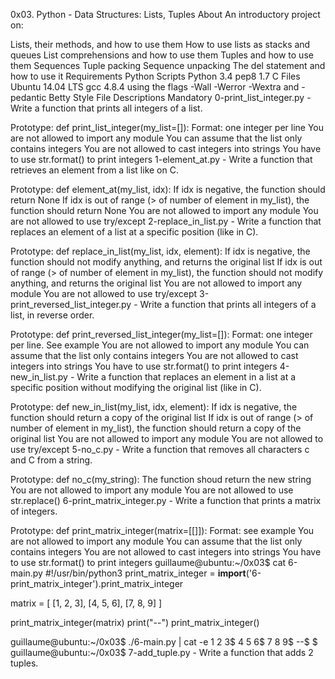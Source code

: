 0x03. Python - Data Structures: Lists, Tuples
About
An introductory project on:

Lists, their methods, and how to use them
How to use lists as stacks and queues
List comprehensions and how to use them
Tuples and how to use them
Sequences
Tuple packing
Sequence unpacking
The del statement and how to use it
Requirements
Python Scripts
Python 3.4
pep8 1.7
C Files
Ubuntu 14.04 LTS
gcc 4.8.4 using the flags -Wall -Werror -Wextra and -pedantic
Betty Style
File Descriptions
Mandatory
0-print_list_integer.py - Write a function that prints all integers of a list.

Prototype: def print_list_integer(my_list=[]):
Format: one integer per line
You are not allowed to import any module
You can assume that the list only contains integers
You are not allowed to cast integers into strings
You have to use str.format() to print integers
1-element_at.py - Write a function that retrieves an element from a list like on C.

Prototype: def element_at(my_list, idx):
If idx is negative, the function should return None
If idx is out of range (> of number of element in my_list), the function should return None
You are not allowed to import any module
You are not allowed to use try/except
2-replace_in_list.py - Write a function that replaces an element of a list at a specific position (like in C).

Prototype: def replace_in_list(my_list, idx, element):
If idx is negative, the function should not modify anything, and returns the original list
If idx is out of range (> of number of element in my_list), the function should not modify anything, and returns the original list
You are not allowed to import any module
You are not allowed to use try/except
3-print_reversed_list_integer.py - Write a function that prints all integers of a list, in reverse order.

Prototype: def print_reversed_list_integer(my_list=[]):
Format: one integer per line. See example
You are not allowed to import any module
You can assume that the list only contains integers
You are not allowed to cast integers into strings
You have to use str.format() to print integers
4-new_in_list.py - Write a function that replaces an element in a list at a specific position without modifying the original list (like in C).

Prototype: def new_in_list(my_list, idx, element):
If idx is negative, the function should return a copy of the original list
If idx is out of range (> of number of element in my_list), the function should return a copy of the original list
You are not allowed to import any module
You are not allowed to use try/except
5-no_c.py - Write a function that removes all characters c and C from a string.

Prototype: def no_c(my_string):
The function shoud return the new string
You are not allowed to import any module
You are not allowed to use str.replace()
6-print_matrix_integer.py - Write a function that prints a matrix of integers.

Prototype: def print_matrix_integer(matrix=[[]]):
Format: see example
You are not allowed to import any module
You can assume that the list only contains integers
You are not allowed to cast integers into strings
You have to use str.format() to print integers
guillaume@ubuntu:~/0x03$ cat 6-main.py
#!/usr/bin/python3
print_matrix_integer = __import__('6-print_matrix_integer').print_matrix_integer

matrix = [
    [1, 2, 3],
    [4, 5, 6],
    [7, 8, 9]
]

print_matrix_integer(matrix)
print("--")
print_matrix_integer()

guillaume@ubuntu:~/0x03$ ./6-main.py | cat -e
1 2 3$
4 5 6$
7 8 9$
--$
$
guillaume@ubuntu:~/0x03$ 
7-add_tuple.py - Write a function that adds 2 tuples.
